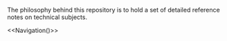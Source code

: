 The philosophy behind this repository is to hold a set of detailed reference notes on technical subjects. 

<<Navigation()>>
